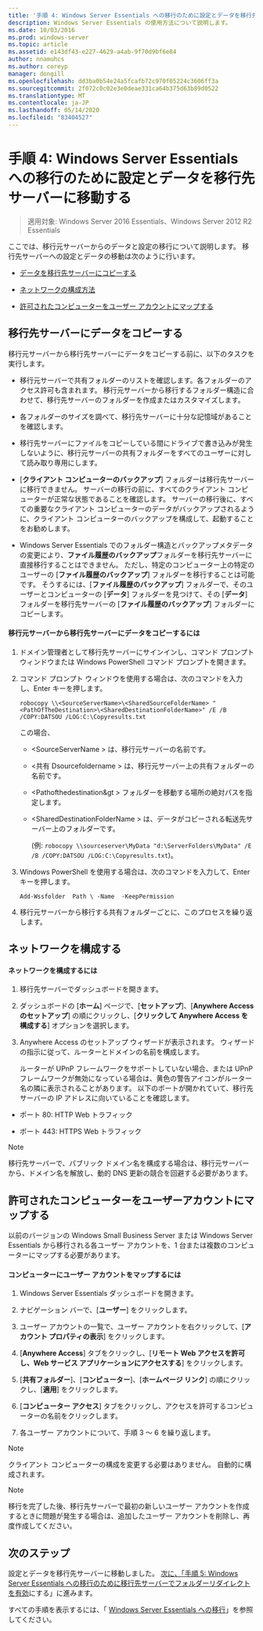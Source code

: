 ```yaml
---
title: '手順 4: Windows Server Essentials への移行のために設定とデータを移行先サーバーに移動する'
description: Windows Server Essentials の使用方法について説明します。
ms.date: 10/03/2016
ms.prod: windows-server
ms.topic: article
ms.assetid: e143df43-e227-4629-a4ab-9f70d9bf6e84
author: nnamuhcs
ms.author: coreyp
manager: dongill
ms.openlocfilehash: dd3ba0b54e24a5fcafb72c970f05224c3606ff3a
ms.sourcegitcommit: 2f072c0c02e3e0deae331ca64b375d63b89d0522
ms.translationtype: MT
ms.contentlocale: ja-JP
ms.lasthandoff: 05/14/2020
ms.locfileid: "83404527"
---
```

# <a name="step-4-move-settings-and-data-to-the-destination-server-for-windows-server-essentials-migration"></a>手順 4: Windows Server Essentials への移行のために設定とデータを移行先サーバーに移動する

>適用対象: Windows Server 2016 Essentials、Windows Server 2012 R2 Essentials

ここでは、移行元サーバーからのデータと設定の移行について説明します。 移行先サーバーへの設定とデータの移動は次のように行います。  
  
-   [データを移行先サーバーにコピーする](Step-4--Move-settings-and-data-to-the-Destination-Server-for-Windows-Server-Essentials-migration.md#BKMK_CopyData)  
  
-   [ネットワークの構成方法](Step-4--Move-settings-and-data-to-the-Destination-Server-for-Windows-Server-Essentials-migration.md#BKMK_Network)  
  
-   [許可されたコンピューターをユーザー アカウントにマップする](Step-4--Move-settings-and-data-to-the-Destination-Server-for-Windows-Server-Essentials-migration.md#BKMK_MapPermittedComputers)  
  
##  <a name="copy-data-to-the-destination-server"></a><a name="BKMK_CopyData"></a>移行先サーバーにデータをコピーする  
 移行元サーバーから移行先サーバーにデータをコピーする前に、以下のタスクを実行します。  
  
-   移行元サーバーで共有フォルダーのリストを確認します。各フォルダーのアクセス許可も含まれます。 移行元サーバーから移行するフォルダー構造に合わせて、移行先サーバーのフォルダーを作成またはカスタマイズします。  
  
-   各フォルダーのサイズを調べて、移行先サーバーに十分な記憶域があることを確認します。  
  
-   移行先サーバーにファイルをコピーしている間にドライブで書き込みが発生しないように、移行元サーバーの共有フォルダーをすべてのユーザーに対して読み取り専用にします。  
  
-   [**クライアント コンピューターのバックアップ**] フォルダーは移行先サーバーに移行できません。 サーバーの移行の前に、すべてのクライアント コンピューターが正常な状態であることを確認します。 サーバーの移行後に、すべての重要なクライアント コンピューターのデータがバックアップされるように、クライアント コンピューターのバックアップを構成して、起動することをお勧めします。  
  
-   Windows Server Essentials でのフォルダー構造とバックアップメタデータの変更により、**ファイル履歴のバックアップ**フォルダーを移行先サーバーに直接移行することはできません。 ただし、特定のコンピューター上の特定のユーザーの [**ファイル履歴のバックアップ**] フォルダーを移行することは可能です。 そうするには、[**ファイル履歴のバックアップ**] フォルダーで、そのユーザーとコンピューターの [**データ**] フォルダーを見つけて、その [**データ**] フォルダーを移行先サーバーの [**ファイル履歴のバックアップ**] フォルダーにコピーします。  
  
#### <a name="to-copy-data-from-the-source-server-to-the-destination-server"></a>移行元サーバーから移行先サーバーにデータをコピーするには  
  
1. ドメイン管理者として移行先サーバーにサインインし、コマンド プロンプト ウィンドウまたは Windows PowerShell コマンド プロンプトを開きます。  
  
2. コマンド プロンプト ウィンドウを使用する場合は、次のコマンドを入力し、Enter キーを押します。  
  
   `robocopy \\<SourceServerName>\<SharedSourceFolderName> "<PathOfTheDestination>\<SharedDestinationFolderName>" /E /B /COPY:DATSOU /LOG:C:\Copyresults.txt`
  
    この場合、  
  
   - \<SourceServerName \> は、移行元サーバーの名前です。  
  
   - \<共有 Dsourcefoldername \> は、移行元サーバー上の共有フォルダーの名前です。  
  
   - \<Pathofthedestination&gt \> フォルダーを移動する場所の絶対パスを指定します。  
  
   - \<SharedDestinationFolderName \> は、データがコピーされる転送先サーバー上のフォルダーです。  
  
     (例: `robocopy \\sourceserver\MyData "d:\ServerFolders\MyData" /E /B /COPY:DATSOU /LOG:C:\Copyresults.txt`)。  
  
3. Windows PowerShell を使用する場合は、次のコマンドを入力して、Enter キーを押します。  
  
    `Add-Wssfolder  Path \ -Name  -KeepPermission`  
  
4. 移行元サーバーから移行する共有フォルダーごとに、このプロセスを繰り返します。  
  
##  <a name="configure-the-network"></a><a name="BKMK_Network"></a>ネットワークを構成する  
  
#### <a name="to-configure-the-network"></a>ネットワークを構成するには  
  
1. 移行先サーバーでダッシュボードを開きます。  
  
2. ダッシュボードの [**ホーム**] ページで、[**セットアップ**]、[**Anywhere Access のセットアップ**] の順にクリックし、[**クリックして Anywhere Access を構成する**] オプションを選択します。  
  
3. Anywhere Access のセットアップ ウィザードが表示されます。 ウィザードの指示に従って、ルーターとドメインの名前を構成します。  
  
   ルーターが UPnP フレームワークをサポートしていない場合、または UPnP フレームワークが無効になっている場合は、黄色の警告アイコンがルーター名の隣に表示されることがあります。 以下のポートが開かれていて、移行先サーバーの IP アドレスに向いていることを確認します。  
  
-   ポート 80: HTTP Web トラフィック  
  
-   ポート 443: HTTPS Web トラフィック  
  
> [!NOTE]
>  移行先サーバーで、パブリック ドメイン名を構成する場合は、移行元サーバーから、ドメイン名を解放し、動的 DNS 更新の競合を回避する必要があります。  
  
##  <a name="map-permitted-computers-to-user-accounts"></a><a name="BKMK_MapPermittedComputers"></a>許可されたコンピューターをユーザーアカウントにマップする  
 以前のバージョンの Windows Small Business Server または Windows Server Essentials から移行される各ユーザー アカウントを、1 台または複数のコンピューターにマップする必要があります。  
  
#### <a name="to-map-user-accounts-to-computers"></a>コンピューターにユーザー アカウントをマップするには  
  
1.  Windows Server Essentials ダッシュボードを開きます。  
  
2.  ナビゲーション バーで、[**ユーザー**] をクリックします。  
  
3.  ユーザー アカウントの一覧で、ユーザー アカウントを右クリックして、[**アカウント プロパティの表示**] をクリックします。  
  
4.  [**Anywhere Access**] タブをクリックし、[**リモート Web アクセスを許可し、Web サービス アプリケーションにアクセスする**] をクリックします。  
  
5.  [**共有フォルダー**]、[**コンピューター**]、[**ホームページ リンク**] の順にクリックし、[**適用**] をクリックします。  
  
6.  [**コンピューター アクセス**] タブをクリックし、アクセスを許可するコンピューターの名前をクリックします。  
  
7.  各ユーザー アカウントについて、手順 3 ～ 6 を繰り返します。  
  
> [!NOTE]
>  クライアント コンピューターの構成を変更する必要はありません。 自動的に構成されます。  
  
> [!NOTE]
>  移行を完了した後、移行先サーバーで最初の新しいユーザー アカウントを作成するときに問題が発生する場合は、追加したユーザー アカウントを削除し、再度作成してください。  
  
## <a name="next-steps"></a>次のステップ  
 設定とデータを移行先サーバーに移動しました。 [次に、「手順 5: Windows Server Essentials への移行のために移行先サーバーでフォルダーリダイレクトを有効](Step-5--Enable-folder-redirection-on-the-Destination-Server-for-Windows-Server-Essentials-migration.md)にする」に進みます。  
  

すべての手順を表示するには、「 [Windows Server Essentials への移行](Migrate-from-Previous-Versions-to-Windows-Server-Essentials-or-Windows-Server-Essentials-Experience.md)」を参照してください。

